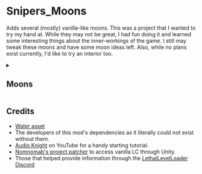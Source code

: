 # Snipers_Moons
Adds several (mostly) vanilla-like moons. This was a project that I wanted to try my hand at. While they may not be great, I had fun doing it and learned some interesting things about the inner-workings of the game. I still may tweak these moons and have some moon ideas left. Also, while no plans exist currently, I'd like to try an interior too.

<details>
<summary><h2>Moons</h2></summary>

<details>
<summary>69 Phuket (Cost:0)</summary>
  
> **POPULATION:** Lost <br>
> **CONDITIONS:** Swampy <br>
> **FAUNA:** Ecosystem supports various wildlife.
</details>

<details>
<summary>22 Natit (Cost:710)</summary>
  
> **POPULATION:** None <br>
> **CONDITIONS:** Abandoned hydro-electric plant in the mountains. <br>
> **FAUNA:** Dangerous entities reside in these hills.
</details>

<details>
<summary>Starship-13 (Cost:1000)</summary>
  
> **POPULATION:** Radio silent <br>
> **CONDITIONS:** An unidentified starship has been detected on the edge of the Thistle Nebula. <br>
> **FAUNA:** Exotic wildlife in shipping.
</details>

</details>

## Credits
- [Water asset](https://assetstore.unity.com/packages/2d/textures-materials/water/simple-water-shader-urp-191449)
- The developers of this mod's dependencies as it literally could not exist without them.
- [Audio Knight](https://www.youtube.com/@knightofaudio) on YouTube for a handy starting tutorial.
- [Nomnomab's project patcher](https://github.com/nomnomab/lc-project-patcher) to access vanilla LC through Unity.
- Those that helped provide information through the [LethalLevelLoader Discord](https://discord.com/channels/1168655651455639582/1193461151636398080)
